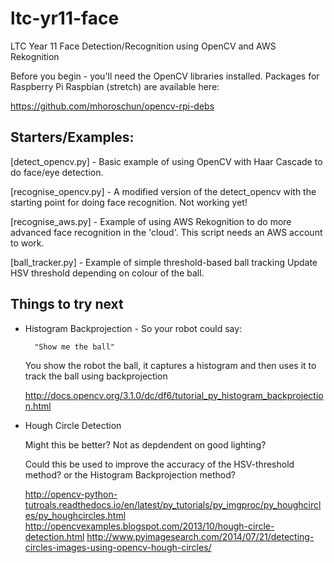 # ltc-yr11-face
LTC Year 11 Face Detection/Recognition using OpenCV and AWS Rekognition

Before you begin - you'll need the OpenCV libraries installed. Packages
for Raspberry Pi Raspbian (stretch) are available here:

  https://github.com/mhoroschun/opencv-rpi-debs

## Starters/Examples:

[detect_opencv.py]   - Basic example of using OpenCV with Haar Cascade
                       to do face/eye detection.

[recognise_opencv.py] - A modified version of the detect_opencv with the
                       starting point for doing face recognition. Not
                       working yet!

[recognise_aws.py]   - Example of using AWS Rekognition to do more 
                       advanced face recognition in the 'cloud'. This
                       script needs an AWS account to work.

[ball_tracker.py]    - Example of simple threshold-based ball tracking
                       Update HSV threshold depending on colour of the
                       ball.

## Things to try next

  * Histogram Backprojection - So your robot could say:

          "Show me the ball"

      You show the robot the ball, it captures a histogram and then
      uses it to track the ball using backprojection

      http://docs.opencv.org/3.1.0/dc/df6/tutorial_py_histogram_backprojection.html

  * Hough Circle Detection

      Might this be better? Not as depdendent on good lighting?

      Could this be used to improve the accuracy of the HSV-threshold method? or the
      Histogram Backprojection method? 

      http://opencv-python-tutroals.readthedocs.io/en/latest/py_tutorials/py_imgproc/py_houghcircles/py_houghcircles.html
      http://opencvexamples.blogspot.com/2013/10/hough-circle-detection.html
      http://www.pyimagesearch.com/2014/07/21/detecting-circles-images-using-opencv-hough-circles/
      

